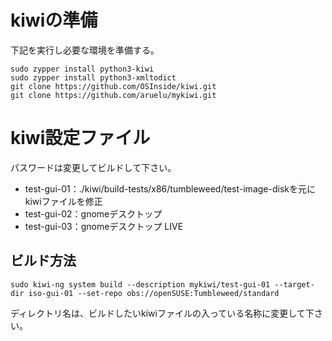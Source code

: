 # kiwiの準備
下記を実行し必要な環境を準備する。
```
sudo zypper install python3-kiwi
sudo zypper install python3-xmltodict
git clone https://github.com/OSInside/kiwi.git
git clone https://github.com/aruelu/mykiwi.git
```

# kiwi設定ファイル

パスワードは変更してビルドして下さい。

- test-gui-01：./kiwi/build-tests/x86/tumbleweed/test-image-diskを元にkiwiファイルを修正
- test-gui-02：gnomeデスクトップ
- test-gui-03：gnomeデスクトップ LIVE

## ビルド方法
```
sudo kiwi-ng system build --description mykiwi/test-gui-01 --target-dir iso-gui-01 --set-repo obs://openSUSE:Tumbleweed/standard
```
ディレクトリ名は、ビルドしたいkiwiファイルの入っている名称に変更して下さい。

